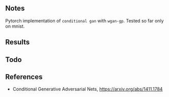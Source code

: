 ## Notes

Pytorch implementation of `conditional gan` with `wgan-gp`. Tested so far only on mnist.

## Results

## Todo

## References

- Conditional Generative Adversarial Nets, https://arxiv.org/abs/1411.1784
